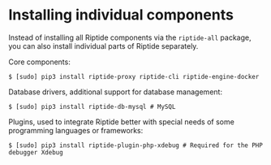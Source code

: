 # Installing individual components

Instead of installing all Riptide components via the `riptide-all` package, you can also
install individual parts of Riptide separately.

Core components:

```
$ [sudo] pip3 install riptide-proxy riptide-cli riptide-engine-docker
```

Database drivers, additional support for database management:

```
$ [sudo] pip3 install riptide-db-mysql # MySQL
```

Plugins, used to integrate Riptide better with special needs of some programming languages or
frameworks:

```
$ [sudo] pip3 install riptide-plugin-php-xdebug # Required for the PHP debugger Xdebug
```
